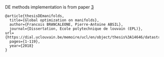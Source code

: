 
DE methods implementation is from paper [3](https://dial.uclouvain.be/downloader/downloader.php?pid=thesis%3A14646&datastream=PDF_01)

```
@article{thesisDEmanifolds,
  title={Global optimization on manifolds},
  author={Francois BRANCALEONE, Pierre-Antoine ABSIL},
  journal={Dissertation, Ecole polytechnique de louvain (EPL)},
url={https://dial.uclouvain.be/memoire/ucl/en/object/thesis%3A14646/datastream/PDF_01/view},
  pages={1-119},
  year={2018}
}
```
